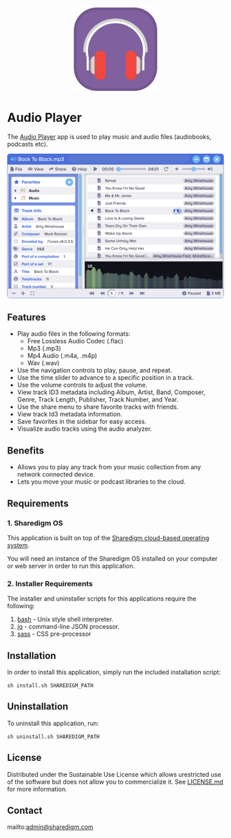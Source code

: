 <p align="center" style="text-align:center">
	<img src="images/icons/logo.svg" width="200">
</p>

# Audio Player

The [Audio Player](https://www.sharedigm.com/#apps/audio-player) app is used to play music and audio files (audiobooks, podcasts etc).

<p align="center" style="text-align:center">
	<img src="images/info/audio-player.png" width="720" style="border-radius:6px" />
</p>

## Features

- Play audio files in the following formats:
	- Free Lossless Audio Codec (.flac)
	- Mp3 (.mp3)
	- Mp4 Audio (.m4a, .m4p)
	- Wav (.wav)
- Use the navigation controls to play, pause, and repeat.
- Use the time slider to advance to a specific position in a track.
- Use the volume controls to adjust the volume.
- View track ID3 metadata including Album, Artist, Band, Composer, Genre, Track Length, Publisher, Track Number, and Year.
- Use the share menu to share favorite tracks with friends.
- View track Id3 metadata information.
- Save favorites in the sidebar for easy access.
- Visualize audio tracks using the audio analyzer.

## Benefits

- Allows you to play any track from your music collection from any network connected device. 
- Lets you move your music or podcast libraries to the cloud.

## Requirements

### 1. Sharedigm OS

This application is built on top of the [Sharedigm cloud-based operating system](https://github.com/Sharedigm/SharedigmOS).

You will need an instance of the Sharedigm OS installed on your computer or web server in order to run this application.

### 2. Installer Requirements

The installer and uninstaller scripts for this applications require the following:

1. [bash](https://en.wikipedia.org/wiki/Bash_(Unix_shell)) - Unix style shell interpreter. 
2. [jq](https://jqlang.github.io/jq/) - command-line JSON processor. 
2. [sass](https://sass-lang.com) - CSS pre-processor

## Installation

In order to install this application, simply run the included installation script:

```
sh install.sh SHAREDIGM_PATH
```

## Uninstallation

To uninstall this application, run:

```
sh uninstall.sh SHAREDIGM_PATH
```

<!-- LICENSE -->
## License

Distributed under the Sustainable Use License which allows urestricted use of the software but does not allow you to commercialize it. See [LICENSE.md](LICENSE.md) for more information.

<!-- CONTACT -->
## Contact

mailto:admin@sharedigm.com